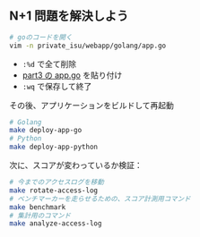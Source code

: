 ## N+1 問題を解決しよう

```bash
# goのコードを開く
vim -n private_isu/webapp/golang/app.go
```

- `:%d` で全て削除
- [part3 の app.go](/lecture/part5/app.go) を貼り付け
- `:wq` で保存して終了

その後、アプリケーションをビルドして再起動

```bash
# Golang
make deploy-app-go
# Python
make deploy-app-python
```

次に、スコアが変わっているか検証：

```bash
# 今までのアクセスログを移動
make rotate-access-log
# ベンチマーカーを走らせるための、スコア計測用コマンド
make benchmark
# 集計用のコマンド
make analyze-access-log
```
